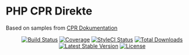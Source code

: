 # PHP CPR Direkte

Based on samples from [CPR Dokumentation](https://cprdocs.atlassian.net/wiki/spaces/CPR/overview?mode=global)
 
<p align="center"> 
<a href="https://travis-ci.org/LasseRafn/php-cpr-direkte"><img src="https://img.shields.io/travis/LasseRafn/php-cpr-direkte.svg?style=flat-square" alt="Build Status"></a>
<a href="https://coveralls.io/github/LasseRafn/php-cpr-direkte"><img src="https://img.shields.io/coveralls/LasseRafn/php-cpr-direkte.svg?style=flat-square" alt="Coverage"></a>
<a href="https://styleci.io/repos/78973710"><img src="https://styleci.io/repos/78973710/shield?branch=master" alt="StyleCI Status"></a>
<a href="https://packagist.org/packages/LasseRafn/php-cpr-direkte"><img src="https://img.shields.io/packagist/dt/LasseRafn/php-cpr-direkte.svg?style=flat-square" alt="Total Downloads"></a>
<a href="https://packagist.org/packages/LasseRafn/php-cpr-direkte"><img src="https://img.shields.io/packagist/v/LasseRafn/php-cpr-direkte.svg?style=flat-square" alt="Latest Stable Version"></a>
<a href="https://packagist.org/packages/LasseRafn/php-cpr-direkte"><img src="https://img.shields.io/packagist/l/LasseRafn/php-cpr-direkte.svg?style=flat-square" alt="License"></a>
</p>